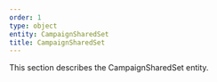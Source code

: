 ```yaml
---
order: 1
type: object
entity: CampaignSharedSet
title: CampaignSharedSet
---
```


This section describes the CampaignSharedSet entity.
